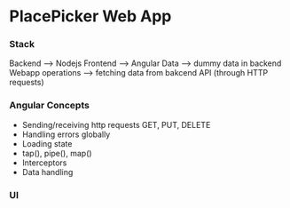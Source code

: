 # PlacePicker Web App

### Stack

Backend --> Nodejs
Frontend --> Angular
Data --> dummy data in backend
Webapp operations --> fetching data from bakcend API (through HTTP requests)

### Angular Concepts

- Sending/receiving http requests GET, PUT, DELETE
- Handling errors globally
- Loading state
- tap(), pipe(), map()
- Interceptors
- Data handling

### UI
